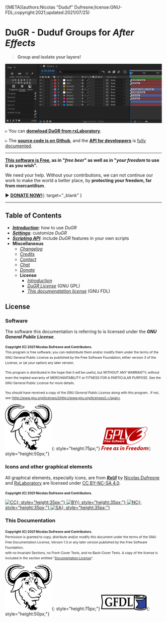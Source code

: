 ![META](authors:Nicolas "Duduf" Dufresne;license:GNU-FDL;copyright:2021;updated:2021/07/25)

# DuGR - Duduf Groups for *After Effects*

> **Group and isolate your layers!**

![](img/group_timeline.png)

▹ You can [**donwload DuGR from rxLaboratory**](http://rxlaboratory.org/tools/dugr).

▹ The [**source code is on Github**](https://github.com/RxLaboratory/DuAEF_DuGR), and the [**API for developpers**](dugr_api.md) is [fully documented](http://dugr.rxlab.io).

____

**[This software is Free](license.md), as in "_free beer_" as well as in "_your freedom_ to use it as you wish".**

We need your help. Without your contributions, we can not continue our work to make the world a better place, by **protecting your freedom, far from mercantilism**.

► [**DONATE NOW!**](http://donate.rxlab.info){: target="_blank" }

____

## Table of Contents

- [***Introduction***](introduction.md): how to use *DuGR*
- [***Settings***](settings.md): customize *DuGR*
- [***Scripting API***](dugr_api.md): include *DuGR* features in your own scripts
- **Miscellaneous**
    - [*Changelog*](changelog.md)
    - [*Credits*](credits.md)
    - [*Contact*](http://contact.rxlab.info)
    - [*Chat*](http://chat.rxlab.info)
    - [*Donate*](http://donate.rxlab.info)
    - **License**
        - [*Introduction*](license.md)
        - [*DuGR License*](gnu-gpl.md) (GNU GPL)
        - [*This documenatation license*](gnu-fdl.md) (GNU FDL)

## License

### Software

The software this documentation is referring to is licensed under the ***GNU General Public License***.

<span style="font-size:0.75em;">**Copyright (C) 2021 Nicolas Dufresne and Contributors.**  
This program is free software; you can redistribute them and/or modify them under the terms of the GNU General Public License as published by the Free Software Foundation; either version 3 of the License, or (at your option) any later version.</span>

<span style="font-size:0.75em;">This program is distributed in the hope that it will be useful, but WITHOUT ANY WARRANTY; without even the implied warranty of MERCHANTABILITY or FITNESS FOR A PARTICULAR PURPOSE. See the GNU General Public License for more details.</span>

<span style="font-size:0.75em;">You should have received a copy of the *GNU General Public License* along with this program . If not, see [http://www.gnu.org/licenses/](http://www.gnu.org/licenses/).</span>

![GNU](img/licenses/gnu.png){: style="height:75px;"} ![GPL3](img/licenses/gplv3.png){: style="height:50px;"}

### Icons and other graphical elements

All graphical elements, especially icons, are from [***RxUI***](http://rxui.rxlab.io) by [Nicolas Dufresne](http://duduf.com) and [RxLaboratory](https://rxlaboratory.org) are licensed under [CC BY-NC-SA 4.0](https://creativecommons.org/licenses/by-nc-sa/4.0/).

<span style="font-size:0.75em;">**Copyright (C) 2021 Nicolas Dufresne and Contributors.**

[![CC](https://mirrors.creativecommons.org/presskit/icons/cc.svg){: style="height:35px;"} ![BY](https://mirrors.creativecommons.org/presskit/icons/by.svg){: style="height:35px;"} ![NC](https://mirrors.creativecommons.org/presskit/icons/nc.svg){: style="height:35px;"} ![SA](https://mirrors.creativecommons.org/presskit/icons/sa.svg){: style="height:35px;"}](https://creativecommons.org/licenses/by-nc-sa/4.0/)

### This Documentation

<span style="font-size:0.75em;">**Copyright (C) 2021 Nicolas Dufresne and Contributors.**  
Permission is granted to copy, distribute and/or modify this document under the terms of the GNU Free Documentation License, Version 1.3 or any later version published by the Free Software Foundation;  
with no Invariant Sections, no Front-Cover Texts, and no Back-Cover Texts.
A copy of the license is included in the section entitled "[Documentation License](gnu-fdl.md)".</span>

![GNU](img/licenses/gnu.png){: style="height:75px;"} ![GFDL](img/licenses/gfdl-logo.png){: style="height:50px;"}

